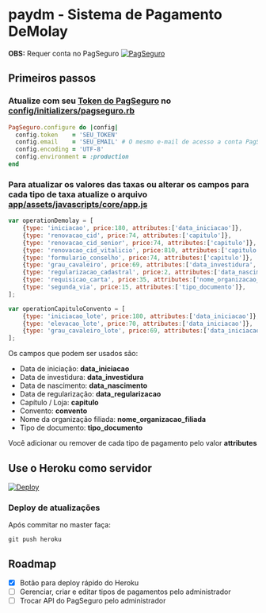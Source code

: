 paydm - Sistema de Pagamento DeMolay
=====

**OBS:** Requer conta no PagSeguro
[![PagSeguro](https://stc.pagseguro.uol.com.br/pagseguro/i/logos/logo_pagseguro200x41.1470259085855.png)](https://pagseguro.uol.com.br/)


## Primeiros passos

### Atualize com seu [Token do PagSeguro](https://pagseguro.uol.com.br/integracao/token-de-seguranca.jhtml) no [config/initializers/pagseguro.rb](https://github.com/candidosales/paydm/blob/master/config/initializers/pagseguro.rb)

```ruby
PagSeguro.configure do |config|
  config.token    = 'SEU_TOKEN'
  config.email    = 'SEU_EMAIL' # O mesmo e-mail de acesso a conta PagSeguro
  config.encoding = 'UTF-8'
  config.environment = :production
end
```

### Para atualizar os valores das taxas ou alterar os campos para cada tipo de taxa atualize o arquivo [app/assets/javascripts/core/app.js](https://github.com/candidosales/paydm/blob/master/app/assets/javascripts/core/app.js)

```javascript
var operationDemolay = [
    {type: 'iniciacao', price:180, attributes:['data_iniciacao']},
    {type: 'renovacao_cid', price:74, attributes:['capitulo']},
    {type: 'renovacao_cid_senior', price:74, attributes:['capitulo']},
    {type: 'renovacao_cid_vitalicio', price:810, attributes:['capitulo']},
    {type: 'formulario_conselho', price:74, attributes:['capitulo']},
    {type: 'grau_cavaleiro', price:69, attributes:['data_investidura','convento']},
    {type: 'regularizacao_cadastral', price:2, attributes:['data_nascimento','data_regularizacao']},
    {type: 'requisicao_carta', price:35, attributes:['nome_organizacao_filiada']},
    {type: 'segunda_via', price:15, attributes:['tipo_documento']},
];

var operationCapituloConvento = [
    {type: 'iniciacao_lote', price:180, attributes:['data_iniciacao']},
    {type: 'elevacao_lote', price:70, attributes:['data_iniciacao']},
    {type: 'grau_cavaleiro_lote', price:69, attributes:['data_iniciacao']},
];
```

Os campos que podem ser usados são:
* Data de iniciação: **data_iniciacao**
* Data de investidura: **data_investidura**
* Data de nascimento: **data_nascimento**
* Data de regularização: **data_regularizacao**
* Capítulo / Loja: **capitulo**
* Convento: **convento**
* Nome da organização filiada: **nome_organizacao_filiada**
* Tipo de documento: **tipo_documento**

Você adicionar ou remover de cada tipo de pagamento pelo valor **attributes**

## Use o Heroku como servidor
[![Deploy](https://www.herokucdn.com/deploy/button.svg)](https://heroku.com/deploy?template=https://github.com/candidosales/paydm)

### Deploy de atualizações

Após commitar no master faça:
```
git push heroku
```

## Roadmap
- [x] Botão para deploy rápido do Heroku
- [ ] Gerenciar, criar e editar tipos de pagamentos pelo administrador
- [ ] Trocar API do PagSeguro pelo administrador